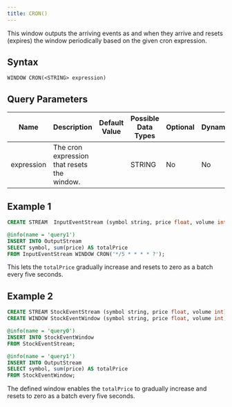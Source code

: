 ```yaml
---
title: CRON()
---
```


This window outputs the arriving events as and when they arrive and resets (expires) the window periodically based on the given cron expression.

## Syntax

    WINDOW CRON(<STRING> expression)

## Query Parameters

| Name            | Description                                 | Default Value | Possible Data Types | Optional | Dynamic |
|-----------------|---------------------------------------------|---------------|---------------------|----------|---------|
| expression | The cron expression that resets the window. |               | STRING              | No       | No      |

## Example 1

```sql
CREATE STREAM  InputEventStream (symbol string, price float, volume int);

@info(name = 'query1')
INSERT INTO OutputStream
SELECT symbol, sum(price) AS totalPrice
FROM InputEventStream WINDOW CRON('*/5 * * * * ?');
```

This lets the `totalPrice` gradually increase and resets to zero as a batch every five seconds.

## Example 2

```sql
CREATE STREAM StockEventStream (symbol string, price float, volume int);
CREATE WINDOW StockEventWindow (symbol string, price float, volume int) CRON('*/5 * * * * ?');

@info(name = 'query0')
INSERT INTO StockEventWindow
FROM StockEventStream;

@info(name = 'query1')
INSERT INTO OutputStream 
SELECT symbol, sum(price) AS totalPrice
FROM StockEventWindow;
```

The defined window enables the `totalPrice` to gradually increase and resets to zero as a batch every five seconds.
